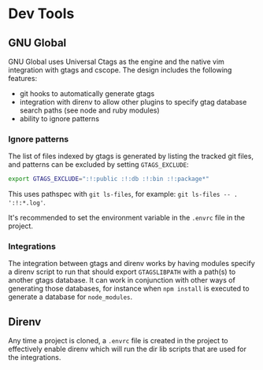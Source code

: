# Dev Tools

## GNU Global

GNU Global uses Universal Ctags as the engine and the native vim integration
with gtags and cscope. The design includes the following features:

- git hooks to automatically generate gtags
- integration with direnv to allow other plugins to specify gtag database search
  paths (see node and ruby modules)
- ability to ignore patterns

### Ignore patterns

The list of files indexed by gtags is generated by listing the tracked git
files, and patterns can be excluded by setting `GTAGS_EXCLUDE`:

```sh
export GTAGS_EXCLUDE=":!:public :!:db :!:bin :!:package*"
```

This uses pathspec with `git ls-files`, for example: `git ls-files -- .
':!:*.log'`.

It's recommended to set the environment variable in the `.envrc` file in the
project.

### Integrations

The integration between gtags and direnv works by having modules specify a
direnv script to run that should export `GTAGSLIBPATH` with a path(s) to another
gtags database. It can work in conjunction with other ways of generating those
databases, for instance when `npm install` is executed to generate a database
for `node_modules`.

## Direnv

Any time a project is cloned, a `.envrc` file is created in the project to
effectively enable direnv which will run the dir lib scripts that are used for
the integrations.
